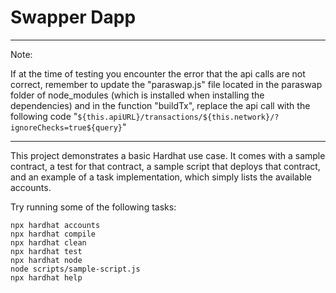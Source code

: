 # Swapper Dapp

------------------------------------------------
Note: <br>

If at the time of testing you encounter the error that the api calls are not correct, remember to update the "paraswap.js" file located in the paraswap folder of node_modules (which is installed when installing the dependencies) and in the function "buildTx", replace the api call with the following code "`${this.apiURL}/transactions/${this.network}/?ignoreChecks=true${query}`"

------------------------------------------------

This project demonstrates a basic Hardhat use case. It comes with a sample contract, a test for that contract, a sample script that deploys that contract, and an example of a task implementation, which simply lists the available accounts.

Try running some of the following tasks:

```shell
npx hardhat accounts
npx hardhat compile
npx hardhat clean
npx hardhat test
npx hardhat node
node scripts/sample-script.js
npx hardhat help
```
